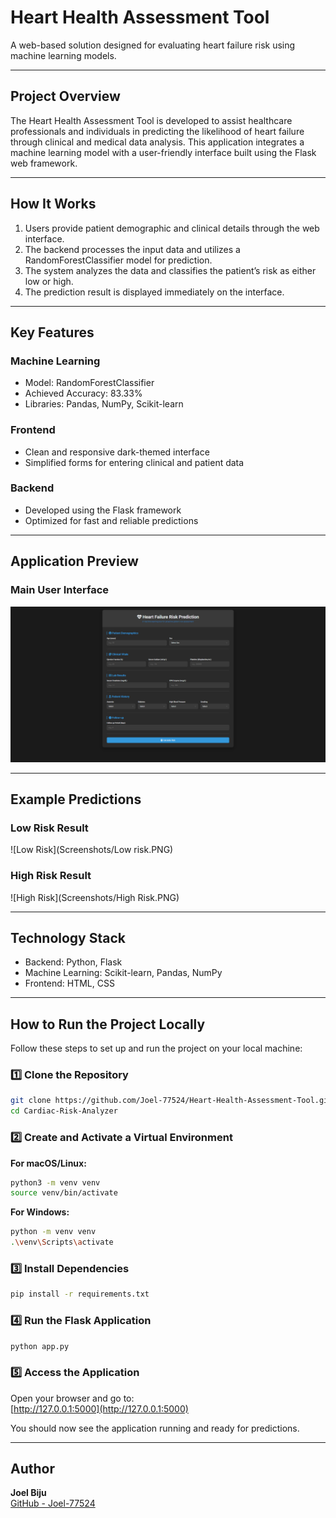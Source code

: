 # Heart Health Assessment Tool  

A web-based solution designed for evaluating heart failure risk using machine learning models.

---

## Project Overview  

The Heart Health Assessment Tool is developed to assist healthcare professionals and individuals in predicting the likelihood of heart failure through clinical and medical data analysis. This application integrates a machine learning model with a user-friendly interface built using the Flask web framework.

---

## How It Works  

1. Users provide patient demographic and clinical details through the web interface.  
2. The backend processes the input data and utilizes a RandomForestClassifier model for prediction.  
3. The system analyzes the data and classifies the patient’s risk as either low or high.  
4. The prediction result is displayed immediately on the interface.  

---

## Key Features  

### Machine Learning  

- Model: RandomForestClassifier  
- Achieved Accuracy: 83.33%  
- Libraries: Pandas, NumPy, Scikit-learn  

### Frontend  

- Clean and responsive dark-themed interface  
- Simplified forms for entering clinical and patient data  

### Backend  

- Developed using the Flask framework  
- Optimized for fast and reliable predictions  

---

## Application Preview  

### Main User Interface  

![Main UI](Screenshots/UI.PNG)  

---

## Example Predictions  

### Low Risk Result  
![Low Risk](Screenshots/Low risk.PNG)  

### High Risk Result  
![High Risk](Screenshots/High Risk.PNG)  

---

## Technology Stack  

- Backend: Python, Flask  
- Machine Learning: Scikit-learn, Pandas, NumPy  
- Frontend: HTML, CSS  

---

## How to Run the Project Locally

Follow these steps to set up and run the project on your local machine:  

### 1️⃣ Clone the Repository
```bash
git clone https://github.com/Joel-77524/Heart-Health-Assessment-Tool.git
cd Cardiac-Risk-Analyzer
```

### 2️⃣ Create and Activate a Virtual Environment

**For macOS/Linux:**
```bash
python3 -m venv venv
source venv/bin/activate
```

**For Windows:**
```bash
python -m venv venv
.\venv\Scripts\activate
```

### 3️⃣ Install Dependencies
```bash
pip install -r requirements.txt
```

### 4️⃣ Run the Flask Application
```bash
python app.py
```

### 5️⃣ Access the Application
Open your browser and go to:  
[http://127.0.0.1:5000](http://127.0.0.1:5000)

You should now see the application running and ready for predictions.

---

## Author

**Joel Biju**  
[GitHub - Joel-77524](https://github.com/Joel-77524)
